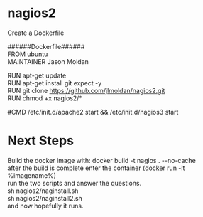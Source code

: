 # nagios2<br>
 Create a Dockerfile<br>

######Dockerfile######<br>
FROM ubuntu <br> 
MAINTAINER Jason Moldan<br> 

RUN apt-get update   <br> 
RUN apt-get install git expect -y  <br> 
RUN git clone https://github.com/jlmoldan/nagios2.git  <br> 
RUN chmod +x nagios2/*  <br> 

#CMD /etc/init.d/apache2 start && /etc/init.d/nagios3 start  <br> 


# Next Steps
Build the docker image with:   docker build -t nagios . --no-cache <br>
after the build is complete enter the container (docker run -it %imagename%) <br> 
run the two scripts and answer the questions. <br> 
sh nagios2/naginstall.sh <br> 
sh nagios2/naginstall2.sh <br> 
 and now hopefully it runs. <br> 

